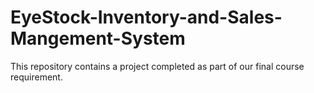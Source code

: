 # EyeStock-Inventory-and-Sales-Mangement-System
This repository contains a project completed as part of our final course requirement.
